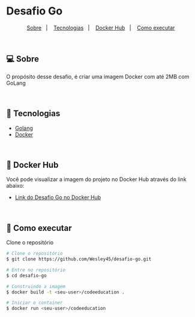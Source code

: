 # Desafio Go

<p align="center">
    <a href="#-sobre">Sobre</a>&nbsp;&nbsp;&nbsp;|&nbsp;&nbsp;&nbsp;
    <a href="#-tecnologias">Tecnologias</a>&nbsp;&nbsp;&nbsp;|&nbsp;&nbsp;&nbsp;
    <a href="#-docker-hub">Docker Hub</a>&nbsp;&nbsp;&nbsp;|&nbsp;&nbsp;&nbsp;
    <a href="#-como-executar">Como executar</a>
</p>

<br/>

## 💻 Sobre

O propósito desse desafio, é criar uma imagem Docker com até 2MB com GoLang

<br/>

## 🧪 Tecnologias

- [Golang](https://go.dev)
- [Docker](https://www.docker.com)

<br/>

## 🧪 Docker Hub

Você pode visualizar a imagem do projeto no Docker Hub através do link abaixo:

- [Link do Desafio Go no Docker Hub](https://hub.docker.com/r/wesleysantos45/codeeducation)

<br/>

## 🚀 Como executar

Clone o repositório

```bash
# Clone o repositório
$ git clone https://github.com/Wesley45/desafio-go.git

# Entre no repositório
$ cd desafio-go

# Construindo a imagem
$ docker build -t <seu-user>/codeeducation .

# Iniciar o container
$ docker run <seu-user>/codeeducation
```
